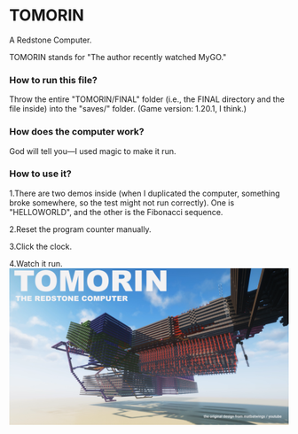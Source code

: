 # TOMORIN
 A Redstone Computer.
 
 TOMORIN stands for "The author recently watched MyGO."  
### How to run this file? 
Throw the entire "TOMORIN/FINAL" folder (i.e., the FINAL directory and the file inside) into the "saves/" folder. (Game version: 1.20.1, I think.)

### How does the computer work?
God will tell you—I used magic to make it run.

### How to use it? 
1.There are two demos inside (when I duplicated the computer, something broke somewhere, so the test might not run correctly). One is "HELLOWORLD", and the other is the Fibonacci sequence.

2.Reset the program counter manually.

3.Click the clock.

4.Watch it run.
![image](https://github.com/bauwao/TOMORIN/blob/main/Sequence%2007.00_21_03_16.Still001.png)
